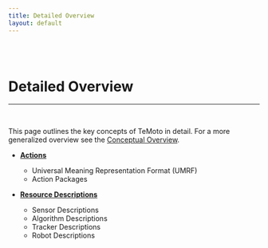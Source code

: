```yaml
---
title: Detailed Overview
layout: default
---
```


<br><br>

# Detailed Overview
<hr>

<br>

This page outlines the key concepts of TeMoto in detail. For a more generalized overview see the [Conceptual Overview](/temoto-telerobotics.github.io/site/p_conceptual_overview.html).

* **[Actions](/temoto-telerobotics.github.io/site/concepts/actions)**
  * Universal Meaning Representation Format (UMRF)
  * Action Packages

* **[Resource Descriptions](/temoto-telerobotics.github.io/site/concepts/resource_descriptions)**
  * Sensor Descriptions
  * Algorithm Descriptions
  * Tracker Descriptions
  * Robot Descriptions




